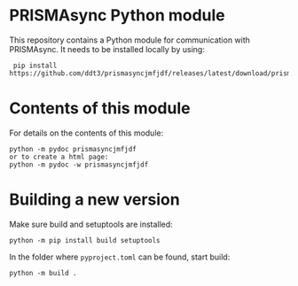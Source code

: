 # PRISMAsync Python module
This repository contains a Python module for communication with PRISMAsync. It needs to be installed locally by using:

     pip install https://github.com/ddt3/prismasyncjmfjdf/releases/latest/download/prismasyncjmfjdf.tar.gz
# Contents of this module
For details on the contents of this module:

    python -m pydoc prismasyncjmfjdf
    or to create a html page:
    python -m pydoc -w prismasyncjmfjdf
# Building a new version
Make sure build and setuptools are installed:

    python -m pip install build setuptools

In the folder where ``pyproject.toml`` can be found, start build:

    python -m build .

